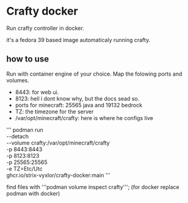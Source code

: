 # Crafty docker

Run crafty controller in docker.

it's a fedora 39 based image automaticaly running crafty.

## how to use

Run with container engine of your choice.
Map the folowing ports and volumes.

- 8443: for web ui.
- 8123: hell i dont know why, but the docs sead so.
- ports for minecraft: 25565 java and 19132 bedrock
- TZ: the timezone for the server
- /var/opt/minecraft/crafty: here is where he configs live

'''
podman run \
    --detach \
    --volume crafty:/var/opt/minecraft/crafty \
    -p 8443:8443 \
    -p 8123:8123 \
    -p 25565:25565 \
    -e TZ=Etc/Utc \
    ghcr.io/strix-vyxlor/crafty-docker:main
'''

find files with '''podman volume inspect crafty''';
(for docker replace podman with docker)
